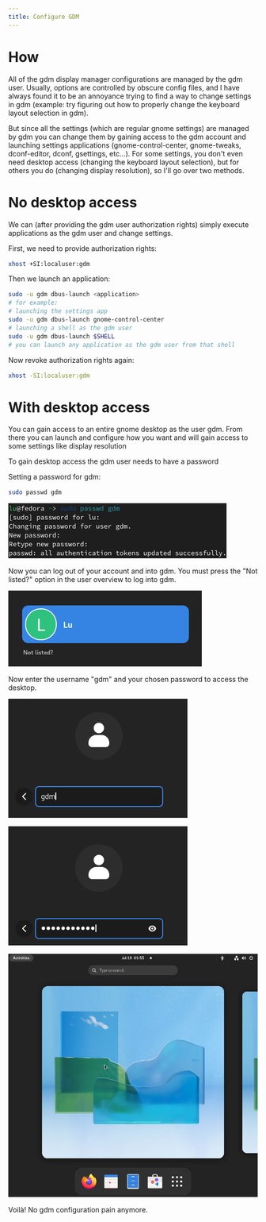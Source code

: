 ```yaml
---
title: Configure GDM
---
```


# How

All of the gdm display manager configurations are managed by the gdm user. Usually, options are controlled by obscure config files, and I have always found it to be an annoyance trying to find a way to change settings in gdm (example: try figuring out how to properly change the keyboard layout selection in gdm).

But since all the settings (which are regular gnome settings) are managed by gdm you can change them by gaining access to the gdm account and launching settings applications (gnome-control-center, gnome-tweaks, dconf-editor, dconf, gsettings, etc...). For some settings, you don't even need desktop access (changing the keyboard layout selection), but for others you do (changing display resolution), so I'll go over two methods.

# No desktop access

We can (after providing the gdm user authorization rights) simply execute applications as the gdm user and change settings.

First, we need to provide authorization rights:

~~~bash
xhost +SI:localuser:gdm
~~~

Then we launch an application:

~~~bash
sudo -u gdm dbus-launch <application>
# for example:
# launching the settings app
sudo -u gdm dbus-launch gnome-control-center
# launching a shell as the gdm user
sudo -u gdm dbus-launch $SHELL
# you can launch any application as the gdm user from that shell
~~~

Now revoke authorization rights again:

~~~bash
xhost -SI:localuser:gdm
~~~

# With desktop access

You can gain access to an entire gnome desktop as the user gdm. From there you can launch and configure how you want and will gain access to some settings like display resolution

To gain desktop access the gdm user needs to have a password

Setting a password for gdm:

~~~bash
sudo passwd gdm
~~~

![password example](https://raw.githubusercontent.com/Surferlul/Surferlul.github.io/main/assets/images/configure-gdm/gdm_password.png)

Now you can log out of your account and into gdm. You must press the "Not listed?" option in the user overview to log into gdm.

![Not listed?](https://raw.githubusercontent.com/Surferlul/Surferlul.github.io/main/assets/images/configure-gdm/login_page.png)

Now enter the username "gdm" and your chosen password to access the desktop.

![Username](https://raw.githubusercontent.com/Surferlul/Surferlul.github.io/main/assets/images/configure-gdm/uname.png)

![Password](https://raw.githubusercontent.com/Surferlul/Surferlul.github.io/main/assets/images/configure-gdm/passwd.png)

![Desktop](https://raw.githubusercontent.com/Surferlul/Surferlul.github.io/main/assets/images/configure-gdm/desktop.png)

Voilà! No gdm configuration pain anymore.
